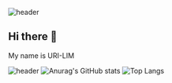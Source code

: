 ![header](https://capsule-render.vercel.app/api?type=${waving}&color=auto&height=${200}&section=header&text=${HelloWorld!}&fontSize=${50}&animation=${twinkling})
## Hi there 👋
My name is URI-LIM

<!--
**Superi-01/Superi-01** is a ✨ _special_ ✨ repository because its `README.md` (this file) appears on your GitHub profile.

Here are some ideas to get you started:

- 🔭 I’m currently working on ...
- 🌱 I’m currently learning ...
- 👯 I’m looking to collaborate on ...
- 🤔 I’m looking for help with ...
- 💬 Ask me about ...
- 📫 How to reach me: ...
- 😄 Pronouns: ...
- ⚡ Fun fact: ...
-->
![header](https://capsule-render.vercel.app/api?type=${waving}&color=auto&height=${200}&section=header&text=${HelloWorld!}&fontSize=${50}&animation=${twinkling})
![Anurag's GitHub stats](https://github-readme-stats.vercel.app/api?username=Superi-01&show_icons=true&theme=shadow_green)
![Top Langs](https://github-readme-stats.vercel.app/api/top-langs/?username=Superi-01&layout=compact&theme=shadow_green)

